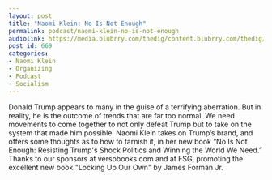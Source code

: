 ```yaml
---
layout: post
title: "Naomi Klein: No Is Not Enough"
permalink: podcast/naomi-klein-no-is-not-enough
audiolink: https://media.blubrry.com/thedig/content.blubrry.com/thedig/The_Dig_-_EP_32_-_Klein.mp3
post_id: 669
categories: 
- Naomi Klein
- Organizing
- Podcast
- Socialism
---
```


Donald Trump appears to many in the guise of a terrifying aberration. But in reality, he is the outcome of trends that are far too normal. We need movements to come together to not only defeat Trump but to take on the system that made him possible. Naomi Klein takes on Trump’s brand, and offers some thoughts as to how to tarnish it, in her new book “No Is Not Enough: Resisting Trump's Shock Politics and Winning the World We Need.” Thanks to our sponsors at versobooks.com and at FSG, promoting the excellent new book "Locking Up Our Own" by James Forman Jr.